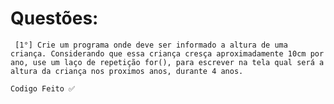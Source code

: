 # Questões:
``` [1°] Crie um programa onde deve ser informado a altura de uma criança. Considerando que essa criança cresça aproximadamente 10cm por ano, use um laço de repetição for(), para escrever na tela qual será a altura da criança nos proximos anos, durante 4 anos.```
```
Codigo Feito ✅
```